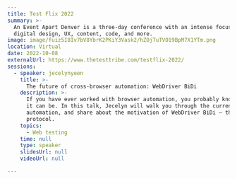 ```yaml
---
title: Test Flix 2022
summary: >-
  An Event Apart Denver is a three-day conference with an intense focus on
  digital design, UX, content, code, and more.
image: image/fuiz5I8Iv7bV8YbrK2PKiY3Vask2/hZOjTuTVO19BpM7X1YTm.png
location: Virtual
date: 2022-10-08
externalUrl: https://www.thetesttribe.com/testflix-2022/
sessions:
  - speaker: jecelynyeen
    title: >-
      The future of cross-browser automation: WebDriver BiDi
    description: >-
      If you have ever worked with browser automation, you probably know how overwhelming
      it can be. In this talk, Jecelyn will walk you through the current state of cross-browser
      automation, and share about the motivation of WebDriver BiDi – the new browser automation
      protocol.
    topics:
      - Web testing
    time: null
    type: speaker
    slidesUrl: null
    videoUrl: null

---
```


